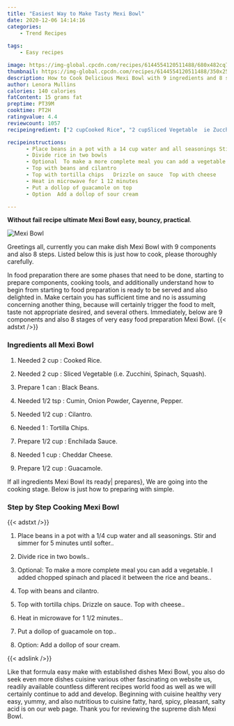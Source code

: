 ```yaml
---
title: "Easiest Way to Make Tasty Mexi Bowl"
date: 2020-12-06 14:14:16
categories:
    - Trend Recipes
    
tags:
    - Easy recipes

image: https://img-global.cpcdn.com/recipes/6144554120511488/680x482cq70/mexi-bowl-recipe-main-photo.jpg
thumbnail: https://img-global.cpcdn.com/recipes/6144554120511488/350x250cq70/mexi-bowl-recipe-main-photo.jpg
description: How to Cook Delicious Mexi Bowl with 9 ingredients and 8 stages of easy cooking.
author: Lenora Mullins
calories: 140 calories
fatContent: 15 grams fat
preptime: PT39M
cooktime: PT2H
ratingvalue: 4.4
reviewcount: 1057
recipeingredient: ["2 cupCooked Rice", "2 cupSliced Vegetable  ie Zucchini Spinach Squash", "1 canBlack Beans", "1/2 tspCumin Onion Powder Cayenne Pepper", "1/2 cupCilantro", "1Tortilla Chips", "1/2 cupEnchilada Sauce", "1 cupCheddar Cheese", "1/2 cupGuacamole"]

recipeinstructions: 
      - Place beans in a pot with a 14 cup water and all seasonings Stir and simmer for 5 minutes until softer 
      - Divide rice in two bowls 
      - Optional  To make a more complete meal you can add a vegetable I added chopped spinach and placed it between the rice and beans 
      - Top with beans and cilantro 
      - Top with tortilla chips   Drizzle on sauce  Top with cheese 
      - Heat in microwave for 1 12 minutes 
      - Put a dollop of guacamole on top 
      - Option  Add a dollop of sour cream

---
```




**Without fail recipe ultimate Mexi Bowl easy, bouncy, practical**. 


![Mexi Bowl](https://img-global.cpcdn.com/recipes/6144554120511488/680x482cq70/mexi-bowl-recipe-main-photo.jpg "Mexi Bowl")




Greetings all, currently you can make dish Mexi Bowl with 9 components and also 8 steps. Listed below this is just how to cook, please thoroughly carefully.

In food preparation there are some phases that need to be done, starting to prepare components, cooking tools, and additionally understand how to begin from starting to food preparation is ready to be served and also delighted in. Make certain you has sufficient time and no is assuming concerning another thing, because will certainly trigger the food to melt, taste not appropriate desired, and several others. Immediately, below are 9 components and also 8 stages of very easy food preparation Mexi Bowl.
{{< adstxt />}}

### Ingredients all Mexi Bowl


1. Needed 2 cup : Cooked Rice.

1. Needed 2 cup : Sliced Vegetable  (i.e. Zucchini, Spinach, Squash).

1. Prepare 1 can : Black Beans.

1. Needed 1/2 tsp : Cumin, Onion Powder, Cayenne, Pepper.

1. Needed 1/2 cup : Cilantro.

1. Needed 1 : Tortilla Chips.

1. Prepare 1/2 cup : Enchilada Sauce.

1. Needed 1 cup : Cheddar Cheese.

1. Prepare 1/2 cup : Guacamole.



If all ingredients Mexi Bowl its ready| prepares}, We are going into the cooking stage. Below is just how to preparing with simple.

### Step by Step Cooking Mexi Bowl

{{< adstxt />}}


1. Place beans in a pot with a 1/4 cup water and all seasonings. Stir and simmer for 5 minutes until softer..



1. Divide rice in two bowls..



1. Optional:  To make a more complete meal you can add a vegetable. I added chopped spinach and placed it between the rice and beans..



1. Top with beans and cilantro.



1. Top with tortilla chips.   Drizzle on sauce.  Top with cheese..



1. Heat in microwave for 1 1/2 minutes..



1. Put a dollop of guacamole on top..



1. Option:  Add a dollop of sour cream.





{{< adslink />}}

Like that formula easy make with established dishes Mexi Bowl, you also do seek even more dishes cuisine various other fascinating on website us, readily available countless different recipes world food as well as we will certainly continue to add and develop. Beginning with cuisine healthy very easy, yummy, and also nutritious to cuisine fatty, hard, spicy, pleasant, salty acid is on our web page. Thank you for reviewing the supreme dish Mexi Bowl.
